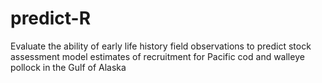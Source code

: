 # predict-R
Evaluate the ability of early life history field observations to predict stock assessment model estimates of recruitment for Pacific cod and walleye pollock in the Gulf of Alaska
